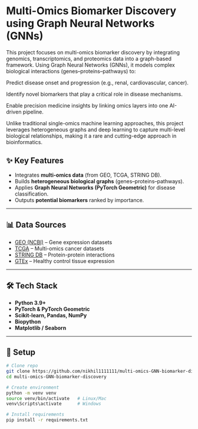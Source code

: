 # Multi-Omics Biomarker Discovery using Graph Neural Networks (GNNs)

This project focuses on multi-omics biomarker discovery by integrating genomics, transcriptomics, and proteomics data into a graph-based framework. Using Graph Neural Networks (GNNs), it models complex biological interactions (genes–proteins–pathways) to:

Predict disease onset and progression (e.g., renal, cardiovascular, cancer).

Identify novel biomarkers that play a critical role in disease mechanisms.

Enable precision medicine insights by linking omics layers into one AI-driven pipeline.

Unlike traditional single-omics machine learning approaches, this project leverages heterogeneous graphs and deep learning to capture multi-level biological relationships, making it a rare and cutting-edge approach in bioinformatics.

## ✨ Key Features
- Integrates **multi-omics data** (from GEO, TCGA, STRING DB).
- Builds **heterogeneous biological graphs** (genes–proteins–pathways).
- Applies **Graph Neural Networks (PyTorch Geometric)** for disease classification.
- Outputs **potential biomarkers** ranked by importance.

---

## 📊 Data Sources
- [GEO (NCBI)](https://www.ncbi.nlm.nih.gov/geo/) – Gene expression datasets  
- [TCGA](https://www.cancer.gov/tcga) – Multi-omics cancer datasets  
- [STRING DB](https://string-db.org/) – Protein-protein interactions  
- [GTEx](https://gtexportal.org/) – Healthy control tissue expression  

---

## 🛠 Tech Stack
- **Python 3.9+**
- **PyTorch & PyTorch Geometric**
- **Scikit-learn, Pandas, NumPy**
- **Biopython**
- **Matplotlib / Seaborn**

---

## 🚀 Setup

```bash
# Clone repo
git clone https://github.com/nikhil1111111/multi-omics-GNN-biomarker-discovery.git
cd multi-omics-GNN-biomarker-discovery

# Create environment
python -m venv venv
source venv/bin/activate   # Linux/Mac
venv\Scripts\activate      # Windows

# Install requirements
pip install -r requirements.txt

